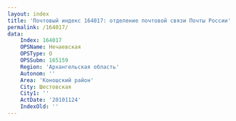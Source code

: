```yaml
---
layout: index
title: 'Почтовый индекс 164017: отделение почтовой связи Почты России'
permalink: /164017/
data:
    Index: 164017
    OPSName: Нечаевская
    OPSType: О
    OPSSubm: 165159
    Region: 'Архангельская область'
    Autonom: ''
    Area: 'Коношский район'
    City: Шестовская
    City1: ''
    ActDate: '20101124'
    IndexOld: ''
---
```

